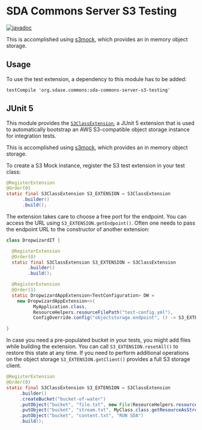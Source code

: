 # SDA Commons Server S3 Testing

[![javadoc](https://javadoc.io/badge2/org.sdase.commons/sda-commons-server-s3-testing/javadoc.svg)](https://javadoc.io/doc/org.sdase.commons/sda-commons-server-s3-testing)

This is accomplished using [s3mock](https://github.com/findify/s3mock), which
provides an in memory object storage.

## Usage

To use the test extension, a dependency to this module has to be added:

```
testCompile 'org.sdase.commons:sda-commons-server-s3-testing'
```

## JUnit 5

This module provides the [`S3ClassExtension`](https://github.com/SDA-SE/sda-dropwizard-commons/tree/main/sda-commons-server-s3-testing/src/main/java/org/sdase/commons/server/s3/testing/S3ClassExtension.java),
a JUnit 5 extension that is used to automatically bootstrap an AWS S3-compatible object storage instance
for integration tests.

This is accomplished using [s3mock](https://github.com/findify/s3mock), which
provides an in memory object storage.


To create a S3 Mock instance, register the S3 test extension in your test class:

```java
@RegisterExtension
@Order(0)
static final S3ClassExtension S3_EXTENSION = S3ClassExtension
      .builder()
      .build();
```

The extension takes care to choose a free port for the endpoint. You can access the
URL using `S3_EXTENSION.getEndpoint()`.
Often one needs to pass the endpoint URL to the constructor of another extension:

```java
class DropwizardIT {

  @RegisterExtension
  @Order(0)
  static final S3ClassExtension S3_EXTENSION = S3ClassExtension
        .builder()
        .build();

  @RegisterExtension
  @Order(1)
  static DropwizardAppExtension<TestConfiguration> DW =
    new DropwizardAppExtension<>(
          MyApplication.class,
          ResourceHelpers.resourceFilePath("test-config.yml"),
          ConfigOverride.config("objectstorage.endpoint", () -> S3_EXTENSION.getEndpoint()));

}
```

In case you need a pre-populated bucket in your tests, you might add files while building the extension.
You can call `S3_EXTENSION.resetAll()` to restore this state at any time. If you need to perform additional
operations on the object storage `S3_EXTENSION.getClient()` provides a full S3 storage client.

```java
@RegisterExtension
@Order(0)
static final S3ClassExtension S3_EXTENSION = S3ClassExtension
     .builder()
     .createBucket("bucket-of-water")
     .putObject("bucket", "file.txt", new File(ResourceHelpers.resourceFilePath("test-file.txt")))
     .putObject("bucket", "stream.txt", MyClass.class.getResourceAsStream("/test-file.txt"))
     .putObject("bucket", "content.txt", "RUN SDA")
     .build();
```
